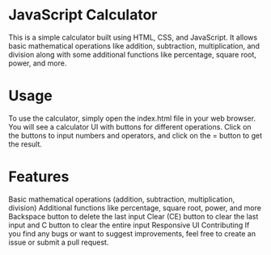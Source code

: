 # JavaScript Calculator
This is a simple calculator built using HTML, CSS, and JavaScript. It allows basic mathematical operations like addition, subtraction, multiplication, and division along with some additional functions like percentage, square root, power, and more.

# Usage
To use the calculator, simply open the index.html file in your web browser. You will see a calculator UI with buttons for different operations. Click on the buttons to input numbers and operators, and click on the = button to get the result.

# Features
Basic mathematical operations (addition, subtraction, multiplication, division)
Additional functions like percentage, square root, power, and more
Backspace button to delete the last input
Clear (CE) button to clear the last input and C button to clear the entire input
Responsive UI
Contributing
If you find any bugs or want to suggest improvements, feel free to create an issue or submit a pull request.
